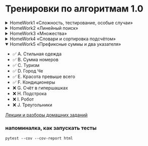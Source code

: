 # Тренировки по алгоритмам 1.0

<details><summary>HomeWork1 «Сложность, тестирование, особые случаи»</summary>

   - ✅ A. Кондиционер
   - ✅ B. Треугольник
   - ✅ C. Телефонные номера
   - ✅ D. Уравнение с корнем
   - ✅ E. Скорая помощь
   - ✅ F. Расстановка ноутбуков
   - ✅ G. Детали
   - ✅ H. Метро
   - ✅ I. Узник замка Иф
   - ✅ J. Система линейных уравнений-2

</details>
<details><summary>HomeWork2 «Линейный поиск»</summary>

   - ✅ A. Возрастает ли список?
   - ✅ B. Определить вид последовательности
   - ✅ C. Ближайшее число
   - ✅ D. Больше своих соседей
   - ✅ E. Чемпионат по метанию коровьих лепёшек
   - ✅ F. Симметричная последовательность
   - ✅ G. Наибольшее произведение двух чисел
   - ✅ H. Наибольшее произведение трёх чисел
   - ✅ I. Сапёр
   - ✅ J. Треугольник Максима

</details>
<details><summary>HomeWork3 «Множества»</summary>

   - ✅ A. Количество различных чисел
   - ✅ B. Пересечение множеств
   - ✅ C. Кубики
   - ✅ D. Количество слов в тексте
   - ✅ E. OpenCalculator
   - ✅ F. Инопланетный геном
   - ✅ G. Черепахи
   - ✅ H. Злые свинки
   - ✅ I. Полиглоты
   - ✅ J. Пробежки по Манхэттену

</details>
<details><summary>HomeWork4 «Словари и сортировка подсчётом»</summary>

   - ✅ A. Словарь синонимов
   - ✅ B. Номер появления слова
   - ✅ C. Самое частое слово
   - ✅ D. Клавиатура
   - ✅ E. Пирамида
   - ✅ F. Продажи
   - ✅ G. Банковские счета
   - ✅ H. Расшифровка письменности Майя
   - ✅ I. Контрольная по ударениям
   - ✅ J. Дополнительная проверка на списывание

</details>
<details open="true"><summary>HomeWork5 «Префиксные суммы и два указателя»</summary>

   - ✅ A. Стильная одежда
   - ✅ B. Сумма номеров
   - ✅ C. Туризм
   - ✅ D. Город Че
   - ✅ E. Красота превыше всего
   - ✅ F. Кондиционеры
   - ❌ G. Счёт в гипершашках
   - ❌ H. Подстрока
   - ❌ I. Робот
   - ❌ J. Треугольники

</details>

[Лекции и разборы домашних заданий](https://www.youtube.com/playlist?list=PL6Wui14DvQPySdPv5NUqV3i8sDbHkCKC5)

### напоминалка, как запускать тесты
```commandline
pytest --cov --cov-report html
```
